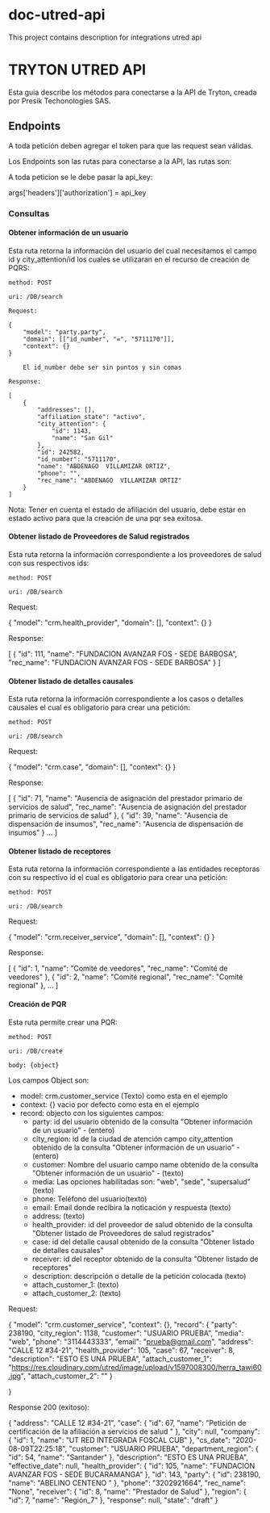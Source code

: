 # doc-utred-api
This project contains description for integrations utred api


# TRYTON UTRED API

Esta guia describe los métodos para conectarse a la API de Tryton, creada por Presik Techonologies SAS.


## Endpoints


A toda petición deben agregar el token para que las request sean válidas.

Los Endpoints son las rutas para conectarse a la API, las rutas son:


A toda peticion se le debe pasar la api_key:

  args['headers']['authorization'] = api_key


### Consultas


#### Obtener información de un usuario

Esta ruta retorna la información del usuario del cual necesitamos el campo id y city_attention/id los cuales se utilizaran en el recurso de creación de PQRS:

```
method: POST

uri: /DB/search

```
```
Request:

{
    "model": "party.party",
    "domain": [["id_number", "=", "5711170"]],
    "context": {}
}
```
``` Donde el número en referencia 5711170 es la identificación del usuario
    El id_number debe ser sin puntos y sin comas
```
```
Response:

[
    {
        "addresses": [],
        "affiliation_state": "activo",
        "city_attention": {
            "id": 1143,
            "name": "San Gil"
        },
        "id": 242582,
        "id_number": "5711170",
        "name": "ABDENAGO  VILLAMIZAR ORTIZ",
        "phone": "",
        "rec_name": "ABDENAGO  VILLAMIZAR ORTIZ"
    }
]
```
Nota:
Tener en cuenta el estado de afiliación del usuario, debe estar en estado activo para que la creación de una pqr sea exitosa.


#### Obtener listado de Proveedores de Salud registrados

Esta ruta retorna la información correspondiente a los proveedores de salud con sus respectivos ids:

```
method: POST

uri: /DB/search

```

Request:

{
    "model": "crm.health_provider",
    "domain": [],
    "context": {}
}

Response:

[
    {
        "id": 111,
        "name": "FUNDACION AVANZAR FOS - SEDE BARBOSA",
        "rec_name": "FUNDACION AVANZAR FOS - SEDE BARBOSA"
    }
]


#### Obtener listado de detalles causales

Esta ruta retorna la información correspondiente a los casos o detalles causales el cual es obligatorio para crear una petición:

```
method: POST

uri: /DB/search

```

Request:

{
    "model": "crm.case",
    "domain": [],
    "context": {}
}

Response:

[
    {
        "id": 71,
        "name": "Ausencia de asignación del prestador primario de servicios de salud",
        "rec_name": "Ausencia de asignación del prestador primario de servicios de salud"
    },
    {
        "id": 39,
        "name": "Ausencia de dispensación de insumos",
        "rec_name": "Ausencia de dispensación de insumos"
    }
    ...
]


#### Obtener listado de receptores

Esta ruta retorna la información correspondiente a las entidades receptoras con su respectivo id el cual es obligatorio para crear una petición:

```
method: POST

uri: /DB/search

```

Request:

{
    "model": "crm.receiver_service",
    "domain": [],
    "context": {}
}

Response:

[
    {
        "id": 1,
        "name": "Comité de veedores",
        "rec_name": "Comité de veedores"
    },
    {
        "id": 2,
        "name": "Comité regional",
        "rec_name": "Comité regional"
    },
    ...
]


#### Creación de PQR

Esta ruta permite crear una PQR:

```
method: POST

uri: /DB/create

body: {object}

```

Los campos Object son:

* model: crm.customer_service (Texto) como esta en el ejemplo
* context: {} vacio por defecto como esta en el ejemplo
* record: objecto con los siguientes campos:
	* party: id del usuario obtenido de la consulta "Obtener información de un usuario" - (entero)
	* city_region: id de la ciudad de atención campo city_attention obtenido de la consulta "Obtener información de un usuario" - (entero)
	* customer: Nombre del usuario campo name obtenido de la consulta "Obtener información de un usuario" - (texto)
	* media: Las opciones habilitadas son: "web", "sede", "supersalud" (texto)
	* phone: Teléfono del usuario(texto)
	* email: Email donde recibira la noticación y respuesta (texto)
	* address: (texto)
	* health_provider: id del proveedor de salud obtenido de la consulta "Obtener listado de Proveedores de salud registrados"
	* case: id del detalle causal obtenido de la consulta "Obtener listado de detalles causales"
	* receiver: id del receptor obtenido de la consulta "Obtener listado de receptores"
	* description: descripción o detalle de la petición colocada (texto)
	* attach_customer_1: (texto)
	* attach_customer_2: (texto)



Request:

{
    "model": "crm.customer_service",
    "context": {},
    "record": {
        "party": 238190,
        "city_region": 1138,
        "customer": "USUARIO PRUEBA",
        "media": "web",
        "phone": "3114443333",
        "email": "prueba@gmail.com",
        "address": "CALLE 12 #34-21",
        "health_provider": 105,
        "case": 67,
        "receiver": 8,
        "description": "ESTO ES UNA PRUEBA",
        "attach_customer_1": "https://res.cloudinary.com/utred/image/upload/v1597008300/herra_tawi60.jpg",
        "attach_customer_2": ""
    }

}

Response 200 (exitoso):

{
    "address": "CALLE 12 #34-21",
    "case": {
        "id": 67,
        "name": "Petición de certificación de la afiliación a servicios de salud "
    },
    "city": null,
    "company": {
        "id": 1,
        "name": "UT RED INTEGRADA FOSCAL CUB"
    },
    "cs_date": "2020-08-09T22:25:18",
    "customer": "USUARIO PRUEBA",
    "department_region": {
        "id": 54,
        "name": "Santander"
    },
    "description": "ESTO ES UNA PRUEBA",
    "effective_date": null,
    "health_provider": {
        "id": 105,
        "name": "FUNDACION AVANZAR FOS - SEDE BUCARAMANGA"
    },
    "id": 143,
    "party": {
        "id": 238190,
        "name": "ABELINO  CENTENO "
    },
    "phone": "3202921664",
    "rec_name": "None",
    "receiver": {
        "id": 8,
        "name": "Prestador de Salud"
    },
    "region": {
        "id": 7,
        "name": "Región_7"
    },
    "response": null,
    "state": "draft"
}
